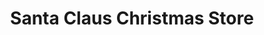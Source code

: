 ---
title: "Santa Claus Christmas Store"
url: /santa-claus/santa-claus-christmas-store/
shop: gift
---
